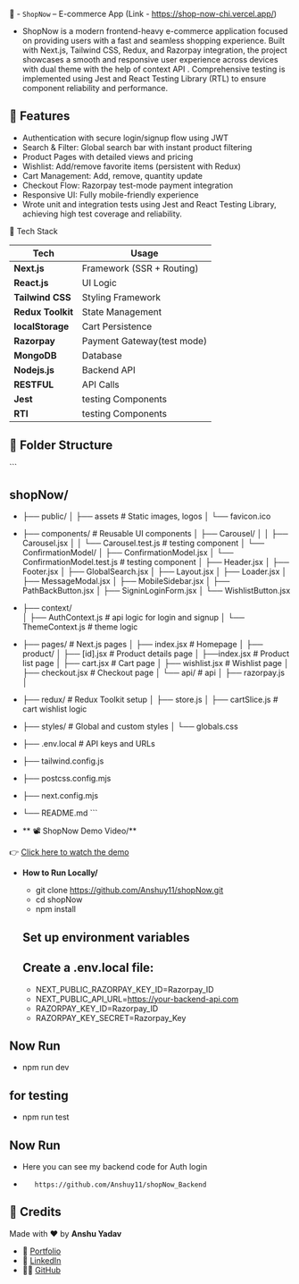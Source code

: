 🛒 - `ShopNow` –  E-commerce App (Link - https://shop-now-chi.vercel.app/)
 - ShopNow is a modern frontend-heavy e-commerce application focused on providing users with a fast and seamless shopping experience. Built with Next.js, Tailwind CSS, Redux, and Razorpay integration, the project showcases a smooth and responsive user experience across devices with dual theme with the help of context API . Comprehensive testing is implemented using Jest and React Testing Library (RTL) to ensure component reliability and performance.

## 🚀 Features

- Authentication with secure login/signup flow using JWT
- Search & Filter: Global search bar with instant product filtering
- Product Pages with detailed views and pricing
- Wishlist: Add/remove favorite items (persistent with Redux)
- Cart Management: Add, remove, quantity update
- Checkout Flow: Razorpay test-mode payment integration
- Responsive UI: Fully mobile-friendly experience
- Wrote unit and integration tests using Jest and React Testing Library, achieving high test coverage and reliability. 


🧠 Tech Stack

| Tech              | Usage                      |
| ----------------- | -------------------------- |
| **Next.js**       | Framework (SSR + Routing)  |
| **React.js**      | UI Logic                   |
| **Tailwind CSS**  | Styling Framework          |
| **Redux Toolkit** | State Management           |
| **localStorage**  | Cart Persistence           |
| **Razorpay**      | Payment Gateway(test mode) |
| **MongoDB**       | Database                   |
| **Nodejs.js**     | Backend API                |
| **RESTFUL**       | API Calls                  |
| **Jest**          |testing Components          |
| **RTI**           | testing Components         |


## 📁 Folder Structure 
 \`\`\`
 ## shopNow/
  - ├── public/
    │   ├── assets               # Static images, logos
    │   └── favicon.ico
  - ├── components/              # Reusable UI components
    │   ├── Carousel/
    │   │   ├── Carousel.jsx
    │   │   └── Carousel.test.js  # testing component
    │   └── ConfirmationModel/
    │       ├── ConfirmationModel.jsx
    │       └── ConfirmationModel.test.js # testing component
    │   ├── Header.jsx
    │   ├── Footer.jsx
    │   ├── GlobalSearch.jsx
    │   ├── Layout.jsx
    │   ├── Loader.jsx
    │   ├── MessageModal.jsx
    │   ├── MobileSidebar.jsx
    │   ├── PathBackButton.jsx
    │   ├── SigninLoginForm.jsx
    │   └── WishlistButton.jsx
  - ├── context/                
    │   ├── AuthContext.js       # api logic for login and signup
    │   └── ThemeContext.js      # theme logic 
  - ├── pages/                   # Next.js pages
    │   ├── index.jsx            # Homepage
    │   ├── product/
    │          ├──   [id].jsx    # Product details page
    │          ├──index.jsx       # Product list page
    │   ├── cart.jsx             # Cart page
    │   ├── wishlist.jsx         # Wishlist page
    │   ├── checkout.jsx         # Checkout page
    │   └── api/                 # api 
    │       ├── razorpay.js
    │      
  - ├── redux/                   # Redux Toolkit setup
    │   ├── store.js
    │   ├── cartSlice.js         # cart wishlist logic
  - ├── styles/                  # Global and custom styles
    │   └── globals.css
  - ├── .env.local               # API keys and URLs
  - ├── tailwind.config.js
  - ├── postcss.config.mjs
  - ├── next.config.mjs
  - └── README.md
\`\`\`

- ** 📽️ ShopNow Demo Video/**


👉 [Click here to watch the demo](https://raw.githubusercontent.com/Anshuy11/shopNow/main/public/shopnow-demo.mp4)



- **How to Run Locally/**
  - git clone https://github.com/Anshuy11/shopNow.git
  - cd shopNow
  - npm install

  ## Set up environment variables
  ## Create a .env.local file:
  - NEXT_PUBLIC_RAZORPAY_KEY_ID=Razorpay_ID
  - NEXT_PUBLIC_API_URL=https://your-backend-api.com
  - RAZORPAY_KEY_ID=Razorpay_ID  
  - RAZORPAY_KEY_SECRET=Razorpay_Key

 ## Now Run 
  - npm run dev
## for testing
  - npm run test
 ## Now Run 
 - Here you can see my backend code for Auth login
 -        https://github.com/Anshuy11/shopNow_Backend


  ## 🙌 Credits

Made with ❤️ by **Anshu Yadav**

- 🔗 [Portfolio](https://portfolios-dusky.vercel.app/)
- 💼 [LinkedIn](https://www.linkedin.com/in/anshu-yadav-62444a1a0/)
- 🧑‍💻 [GitHub](https://github.com/Anshuy11)






